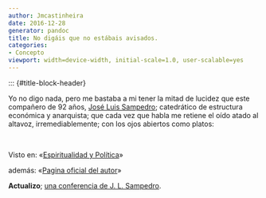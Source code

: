 ```yaml
---
author: Jmcastinheira
date: 2016-12-28
generator: pandoc
title: No digáis que no estábais avisados.
categories:
- Concepto
viewport: width=device-width, initial-scale=1.0, user-scalable=yes
---
```


::: {#title-block-header}

Yo no digo nada, pero me bastaba a mi tener la mitad de lucidez que este
compañero de 92 años, [José Luis
Sampedro](http://es.wikipedia.org/wiki/Jos%C3%A9_Luis_Sampedro);
catedrático de estructura económica y anarquista; que cada vez que habla
me retiene el oído atado al altavoz, irremediablemente; con los ojos
abiertos como platos:

 

Visto en: «[Espiritualidad y
Política](http://espiritualidadypolitica.blogspot.com/2009/01/video-entrevista-jose-luis-sampedro-el.html)»

además: «[Pagina oficial del
autor](http://www.clubcultura.com/clubliteratura/clubescritores/sampedro/home.htm)»

**Actualizo**; [una conferencia de J. L.
Sampedro](http://www.redescristianas.net/2009/02/06/la-globalizacion-hace-mas-ricos-a-los-ricos-y-mas-pobres-a-los-pobresjose-luis-sampedro/).
